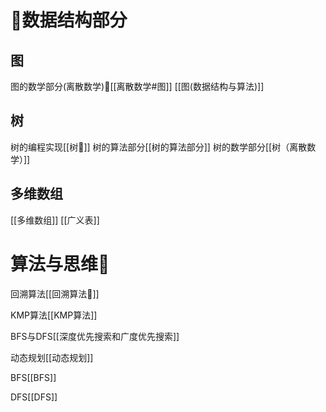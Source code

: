 
# 🤨数据结构部分

## 图
图的数学部分(离散数学)🐳[[离散数学#图]]
[[图(数据结构与算法)]]

## 树
树的编程实现[[树🎄]]
树的算法部分[[树的算法部分]]
树的数学部分[[树（离散数学）]]


## 多维数组
[[多维数组]]
[[广义表]]


# 算法与思维🤔
回溯算法[[回溯算法🐸]]

KMP算法[[KMP算法]]

BFS与DFS[[深度优先搜索和广度优先搜索]]

动态规划[[动态规划]]

BFS[[BFS]]

DFS[[DFS]]